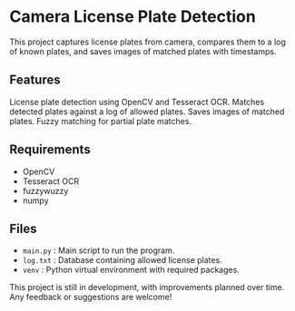 # Camera License Plate Detection

This project captures license plates from camera, compares them to a log of known plates, and saves images of matched plates with timestamps.

## Features

License plate detection using OpenCV and Tesseract OCR.
Matches detected plates against a log of allowed plates.
Saves images of matched plates.
Fuzzy matching for partial plate matches.

## Requirements

- OpenCV
- Tesseract OCR
- fuzzywuzzy
- numpy

## Files

- `main.py` : Main script to run the program.
- `log.txt` : Database containing allowed license plates.
- `venv` : Python virtual environment with required packages.

This project is still in development, with improvements planned over time. Any feedback or suggestions are welcome!
